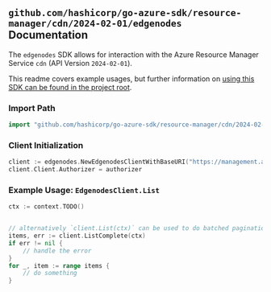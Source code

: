 
## `github.com/hashicorp/go-azure-sdk/resource-manager/cdn/2024-02-01/edgenodes` Documentation

The `edgenodes` SDK allows for interaction with the Azure Resource Manager Service `cdn` (API Version `2024-02-01`).

This readme covers example usages, but further information on [using this SDK can be found in the project root](https://github.com/hashicorp/go-azure-sdk/tree/main/docs).

### Import Path

```go
import "github.com/hashicorp/go-azure-sdk/resource-manager/cdn/2024-02-01/edgenodes"
```


### Client Initialization

```go
client := edgenodes.NewEdgenodesClientWithBaseURI("https://management.azure.com")
client.Client.Authorizer = authorizer
```


### Example Usage: `EdgenodesClient.List`

```go
ctx := context.TODO()


// alternatively `client.List(ctx)` can be used to do batched pagination
items, err := client.ListComplete(ctx)
if err != nil {
	// handle the error
}
for _, item := range items {
	// do something
}
```
